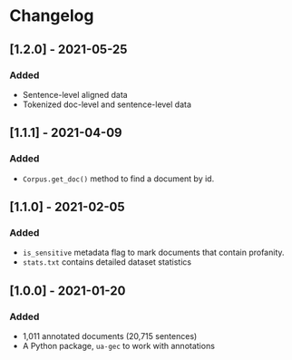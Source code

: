 # Changelog

## [1.2.0] - 2021-05-25
### Added
- Sentence-level aligned data
- Tokenized doc-level and sentence-level data

## [1.1.1] - 2021-04-09
### Added
- `Corpus.get_doc()` method to find a document by id.

## [1.1.0] - 2021-02-05
### Added
- `is_sensitive` metadata flag to mark documents that contain profanity.
- `stats.txt` contains detailed dataset statistics

## [1.0.0] - 2021-01-20

### Added
- 1,011 annotated documents (20,715 sentences)
- A Python package, `ua-gec` to work with annotations
